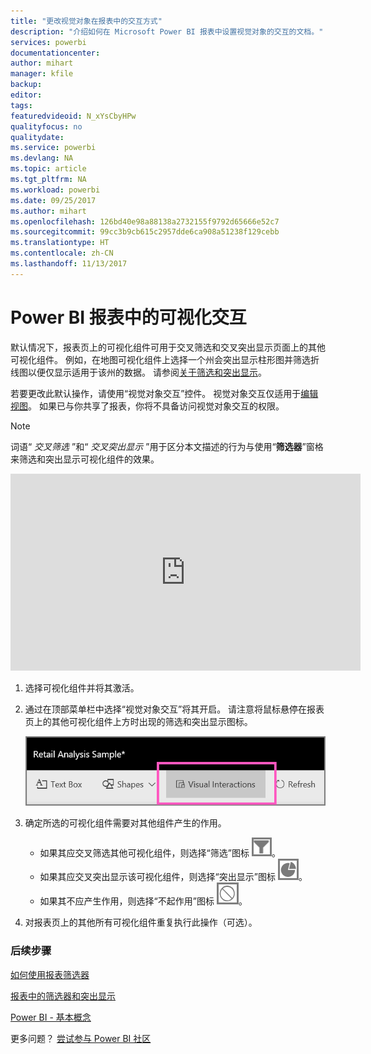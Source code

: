 ```yaml
---
title: "更改视觉对象在报表中的交互方式"
description: "介绍如何在 Microsoft Power BI 报表中设置视觉对象的交互的文档。"
services: powerbi
documentationcenter: 
author: mihart
manager: kfile
backup: 
editor: 
tags: 
featuredvideoid: N_xYsCbyHPw
qualityfocus: no
qualitydate: 
ms.service: powerbi
ms.devlang: NA
ms.topic: article
ms.tgt_pltfrm: NA
ms.workload: powerbi
ms.date: 09/25/2017
ms.author: mihart
ms.openlocfilehash: 126bd40e98a88138a2732155f9792d65666e52c7
ms.sourcegitcommit: 99cc3b9cb615c2957dde6ca908a51238f129cebb
ms.translationtype: HT
ms.contentlocale: zh-CN
ms.lasthandoff: 11/13/2017
---
```

# <a name="visualization-interactions-in-a-power-bi-report"></a>Power BI 报表中的可视化交互
默认情况下，报表页上的可视化组件可用于交叉筛选和交叉突出显示页面上的其他可视化组件。
例如，在地图可视化组件上选择一个州会突出显示柱形图并筛选折线图以便仅显示适用于该州的数据。
请参阅[关于筛选和突出显示](power-bi-reports-filters-and-highlighting.md)。

若要更改此默认操作，请使用“视觉对象交互”控件。 视觉对象交互仅适用于[编辑视图](service-interact-with-a-report-in-editing-view.md)。 如果已与你共享了报表，你将不具备访问视觉对象交互的权限。

> [!NOTE]
> 词语“ *交叉筛选* ”和“ *交叉突出显示* ”用于区分本文描述的行为与使用“**筛选器**”窗格来筛选和突出显示可视化组件的效果。  
> 
> 

<iframe width="560" height="315" src="https://www.youtube.com/embed/N_xYsCbyHPw?list=PL1N57mwBHtN0JFoKSR0n-tBkUJHeMP2cP" frameborder="0" allowfullscreen></iframe>

1. 选择可视化组件并将其激活。  
2. 通过在顶部菜单栏中选择“视觉对象交互”将其开启。 请注意将鼠标悬停在报表页上的其他可视化组件上方时出现的筛选和突出显示图标。
   
    ![](media/service-reports-visual-interactions/pbi-visual-interaction-icon.png)
3. 确定所选的可视化组件需要对其他组件产生的作用。  
   
   * 如果其应交叉筛选其他可视化组件，则选择“筛选”图标 ![](media/service-reports-visual-interactions/pbi-filter-icon-outlined.png)。
   * 如果其应交叉突出显示该可视化组件，则选择“突出显示”图标 ![](media/service-reports-visual-interactions/pbi-highlight-icon-outlined.png)。
   * 如果其不应产生作用，则选择“不起作用”图标 ![](media/service-reports-visual-interactions/pbi-noimpact-icon-outlined.png)。
4. 对报表页上的其他所有可视化组件重复执行此操作（可选）。

### <a name="next-steps"></a>后续步骤
[如何使用报表筛选器](power-bi-how-to-report-filter.md)

[报表中的筛选器和突出显示](power-bi-reports-filters-and-highlighting.md)

[Power BI - 基本概念](service-basic-concepts.md)

更多问题？ [尝试参与 Power BI 社区](http://community.powerbi.com/)

